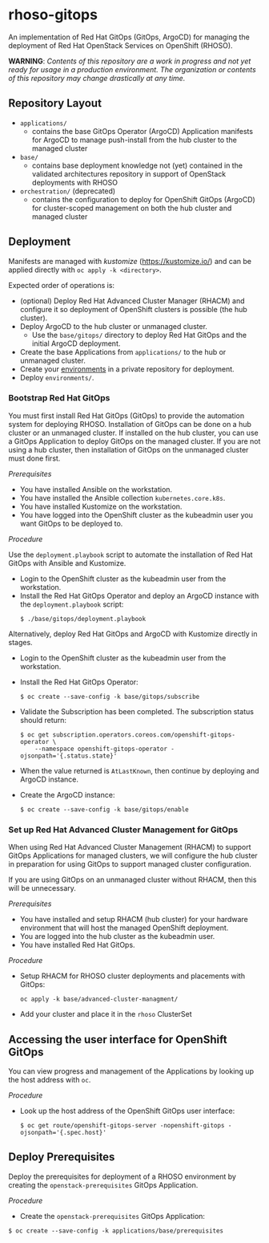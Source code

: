 # rhoso-gitops

An implementation of Red Hat GitOps (GitOps, ArgoCD) for managing the
deployment of Red Hat OpenStack Services on OpenShift (RHOSO).

**WARNING**: _Contents of this repository are a work in progress and not yet
ready for usage in a production environment. The organization or contents of
this repository may change drastically at any time._

## Repository Layout

* `applications/`
    * contains the base GitOps Operator (ArgoCD) Application manifests for
      ArgoCD to manage push-install from the hub cluster to the managed cluster
* `base/`
    * contains base deployment knowledge not (yet) contained in the validated
      architectures repository in support of OpenStack deployments with RHOSO
* `orchestration/` (deprecated)
    * contains the configuration to deploy for OpenShift GitOps (ArgoCD)
      for cluster-scoped management on both the hub cluster and managed cluster

## Deployment

Manifests are managed with _kustomize_ (https://kustomize.io/) and can be
applied directly with `oc apply -k <directory>`.

Expected order of operations is:

* (optional) Deploy Red Hat Advanced Cluster Manager (RHACM) and configure it
  so deployment of OpenShift clusters is possible (the hub cluster).
* Deploy ArgoCD to the hub cluster or unmanaged cluster.
  * Use the `base/gitops/` directory to deploy Red Hat GitOps and the initial ArgoCD deployment.
* Create the base Applications from `applications/` to the hub or unmanaged cluster.
* Create your [environments](https://github.com/openstack-gitops/environments)
  in a private repository for deployment.
* Deploy `environments/`.

### Bootstrap Red Hat GitOps

You must first install Red Hat GitOps (GitOps) to provide the automation system
for deploying RHOSO. Installation of GitOps can be done on a hub cluster or an
unmanaged cluster. If installed on the hub cluster, you can use a GitOps
Application to deploy GitOps on the managed cluster. If you are not using a hub
cluster, then installation of GitOps on the unmanaged cluster must done first.

_Prerequisites_

* You have installed Ansible on the workstation.
* You have installed the Ansible collection `kubernetes.core.k8s`.
* You have installed Kustomize on the workstation.
* You have logged into the OpenShift cluster as the kubeadmin user you want GitOps to be deployed to.

_Procedure_

Use the `deployment.playbook` script to automate the installation of Red Hat GitOps with Ansible and Kustomize.

* Login to the OpenShift cluster as the kubeadmin user from the workstation.
* Install the Red Hat GitOps Operator and deploy an ArgoCD instance with the `deployment.playbook` script:
  ```
  $ ./base/gitops/deployment.playbook
  ```
Alternatively, deploy Red Hat GitOps and ArgoCD with Kustomize directly in stages.

* Login to the OpenShift cluster as the kubeadmin user from the workstation.
* Install the Red Hat GitOps Operator:
  ```
  $ oc create --save-config -k base/gitops/subscribe
  ```
* Validate the Subscription has been completed. The subscription status should return:
  ```
  $ oc get subscription.operators.coreos.com/openshift-gitops-operator \
      --namespace openshift-gitops-operator -ojsonpath='{.status.state}'
  ```
* When the value returned is `AtLastKnown`, then continue by deploying and ArgoCD instance.

* Create the ArgoCD instance:
  ```
  $ oc create --save-config -k base/gitops/enable
  ```

### Set up Red Hat Advanced Cluster Management for GitOps

When using Red Hat Advanced Cluster Management (RHACM) to support GitOps
Applications for managed clusters, we will configure the hub cluster in
preparation for using GitOps to support managed cluster configuration.

If you are using GitOps on an unmanaged cluster without RHACM, then this will
be unnecessary.

_Prerequisites_

* You have installed and setup RHACM (hub cluster) for your hardware
  environment that will host the managed OpenShift deployment.
* You are logged into the hub cluster as the kubeadmin user.
* You have installed Red Hat GitOps.

_Procedure_

* Setup RHACM for RHOSO cluster deployments and placements with GitOps:
  ```
  oc apply -k base/advanced-cluster-managment/
  ```
* Add your cluster and place it in the `rhoso` ClusterSet

## Accessing the user interface for OpenShift GitOps

You can view progress and management of the Applications by looking up the host
address with `oc`.

_Procedure_

* Look up the host address of the OpenShift GitOps user interface:
  ```
  $ oc get route/openshift-gitops-server -nopenshift-gitops -ojsonpath='{.spec.host}'
  ```

## Deploy Prerequisites

Deploy the prerequisites for deployment of a RHOSO environment by creating the
`openstack-prerequisites` GitOps Application.

_Procedure_

* Create the `openstack-prerequisites` GitOps Application:
```
$ oc create --save-config -k applications/base/prerequisites
```
